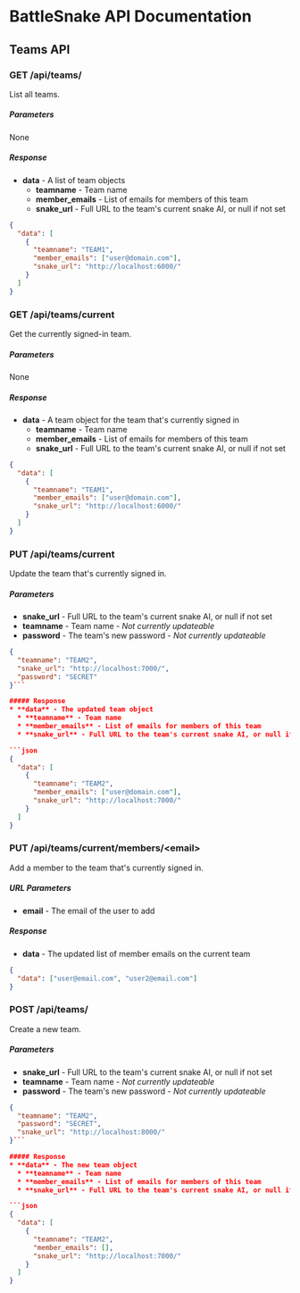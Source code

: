 # BattleSnake API Documentation

## Teams API

### GET /api/teams/

List all teams.

##### Parameters
None

##### Response
* **data** - A list of team objects
  * **teamname** - Team name
  * **member_emails** - List of emails for members of this team
  * **snake_url** - Full URL to the team's current snake AI, or null if not set

```json
{
  "data": [
    {
      "teamname": "TEAM1",
      "member_emails": ["user@domain.com"],
      "snake_url": "http://localhost:6000/"
    }
  ]
}
```

### GET /api/teams/current

Get the currently signed-in team.

##### Parameters
None

##### Response
* **data** - A team object for the team that's currently signed in
  * **teamname** - Team name
  * **member_emails** - List of emails for members of this team
  * **snake_url** - Full URL to the team's current snake AI, or null if not set

```json
{
  "data": [
    {
      "teamname": "TEAM1",
      "member_emails": ["user@domain.com"],
      "snake_url": "http://localhost:6000/"
    }
  ]
}
```


### PUT /api/teams/current

Update the team that's currently signed in.

##### Parameters
* **snake_url** - Full URL to the team's current snake AI, or null if not set
* **teamname** - Team name - *Not currently updateable*
* **password** - The team's new password - *Not currently updateable*

```json
{
  "teamname": "TEAM2",
  "snake_url": "http://localhost:7000/",
  "password": "SECRET"
}```

##### Response
* **data** - The updated team object
  * **teamname** - Team name
  * **member_emails** - List of emails for members of this team
  * **snake_url** - Full URL to the team's current snake AI, or null if not set

```json
{
  "data": [
    {
      "teamname": "TEAM2",
      "member_emails": ["user@domain.com"],
      "snake_url": "http://localhost:7000/"
    }
  ]
}
```

### PUT /api/teams/current/members/&lt;email&gt;

Add a member to the team that's currently signed in.

##### URL Parameters
* **email** - The email of the user to add

##### Response
* **data** - The updated list of member emails on the current team

```json
{
  "data": ["user@email.com", "user2@email.com"]
}
```

### POST /api/teams/

Create a new team.

##### Parameters
* **snake_url** - Full URL to the team's current snake AI, or null if not set
* **teamname** - Team name - *Not currently updateable*
* **password** - The team's new password - *Not currently updateable*

```json
{
  "teamname": "TEAM2",
  "password": "SECRET",
  "snake_url": "http://localhost:8000/"
}```

##### Response
* **data** - The new team object
  * **teamname** - Team name
  * **member_emails** - List of emails for members of this team
  * **snake_url** - Full URL to the team's current snake AI, or null if not set

```json
{
  "data": [
    {
      "teamname": "TEAM2",
      "member_emails": [],
      "snake_url": "http://localhost:7000/"
    }
  ]
}
```
